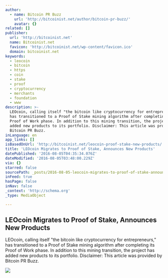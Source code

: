 ```yaml
---
author:
  - name: Bitcoin PR Buzz
    url: 'http://bitcoinist.net/author/bitcoin-pr-buzz/'
    avatar: {}
related: []
publisher:
  url: 'http://bitcoinist.net'
  name: Bitcoinist.net
  favicon: 'http://bitcoinist.net/wp-content/favicon.ico'
  domain: bitcoinist.net
keywords:
  - leocoin
  - bitcoin
  - https
  - coin
  - stake
  - proof
  - cryptocurrency
  - merchants
  - foundation
  - www
description: >-
  LEOcoin, calling itself "the bitcoin like cryptocurrency for entrepreneurs,"
  has transitioned to a Proof of Stake mining algorithm after completing its
  Proof of Work phase. In addition to this mining transition, the project has
  added new products to its portfolio. Disclaimer: This article was provided by
  Bitcoin PR Buzz.
inLanguage: en
app_links: []
isBasedOnUrl: 'http://bitcoinist.net/leocoin-proof-stake-new-products/'
title: 'LEOcoin Migrates to Proof of Stake, Announces New Products'
datePublished: '2016-08-05T04:35:34.076Z'
dateModified: '2016-08-05T03:48:00.229Z'
via: {}
starred: false
sourcePath: _posts/2016-08-05-leocoin-migrates-to-proof-of-stake-announces-new-products.md
inFeed: true
hasPage: false
inNav: false
_context: 'http://schema.org'
_type: MediaObject

---
```

<article style=""><h1>LEOcoin Migrates to Proof of Stake, Announces New Products</h1><p>LEOcoin, calling itself "the bitcoin like cryptocurrency for entrepreneurs," has transitioned to a Proof of Stake mining algorithm after completing its Proof of Work phase. In addition to this mining transition, the project has added new products to its portfolio. Disclaimer: This article was provided by Bitcoin PR Buzz.</p><img src="http://bitcoinist.net/wp-content/uploads/2016/08/LEOcoin-PR-Buzz-Cover.png" /></article>